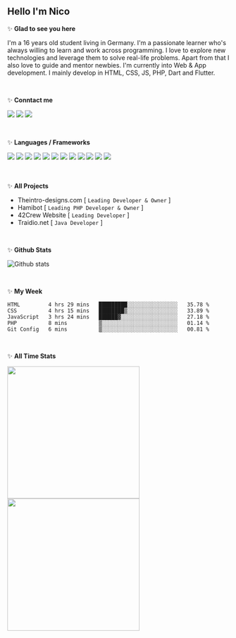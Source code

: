 <h2>Hello I'm Nico</h2>

✨ **Glad to see you here**

I'm a 16 years old student living in Germany. I'm a passionate learner who's always willing to learn and work across programming. I love to explore new technologies and leverage them to solve real-life problems. Apart from that I also love to guide and mentor newbies. I'm currently into Web & App development. I mainly develop in HTML, CSS, JS, PHP, Dart and Flutter.

<br>

✨ **Conntact me**

<a href="https://github.com/nicosammito"><img src="https://img.shields.io/badge/-Github-blue?style=for-the-badge&logo=github&logoColor=white"/></a> <a href="https://discord.com/users/456437986238791701"><img src="https://img.shields.io/badge/-discord-blue?style=for-the-badge&logo=discord&logoColor=white"/></a> <a href="https://www.instagram.com/nico_sammito/"><img src="https://img.shields.io/badge/-instagram-blue?style=for-the-badge&logo=instagram&logoColor=white"/></a>

<br />

✨ **Languages / Frameworks**

<img src="https://img.shields.io/badge/-HTML-blue?style=for-the-badge&logo=html5&logoColor=white"/> <img src="https://img.shields.io/badge/-CSS-blue?style=for-the-badge&logo=CSS3&logoColor=white"/> <img src="https://img.shields.io/badge/-PHP-blue?style=for-the-badge&logo=PHP&logoColor=white"/> <img src="https://img.shields.io/badge/-Javascript-blue?style=for-the-badge&logo=javascript&logoColor=white"/>
<img src="https://img.shields.io/badge/-jQuery-blue?style=for-the-badge&logo=Jquery&logoColor=white"/> <img src="https://img.shields.io/badge/-Bootstrap-blue?style=for-the-badge&logo=Bootstrap&logoColor=white"/> <img src="https://img.shields.io/badge/-MongoDB-blue?style=for-the-badge&logo=mongodb&logoColor=white"/> <img src="https://img.shields.io/badge/-Node.JS-blue?style=for-the-badge&logo=node.js&logoColor=white"/> <img src="https://img.shields.io/badge/-Java-blue?style=for-the-badge&logo=java&logoColor=white"/>
<img src="https://img.shields.io/badge/-mysql-blue?style=for-the-badge&logo=mysql&logoColor=white"/> <img src="https://img.shields.io/badge/-Dart-blue?style=for-the-badge&logo=dart&logoColor=white"/> <img src="https://img.shields.io/badge/-Flutter-blue?style=for-the-badge&logo=flutter&logoColor=white"/>

<br><br>
✨ **All Projects**

- Theintro-designs.com [ `Leading Developer & Owner` ]
- Hamibot [ `Leading PHP Developer & Owner` ]
- 42Crew Website [ `Leading Developer` ]
- Traidio.net [ `Java Developer` ]

<br>

✨ **Github Stats**

![Github stats](https://github-readme-stats.vercel.app/api?username=nicosammito&show_icons=true&hide_border=true&count_private=true&include_all_commits=true)

<br>

✨ **My Week**

<!--START_SECTION:waka-->
```text
HTML         4 hrs 29 mins   █████████░░░░░░░░░░░░░░░░   35.78 % 
CSS          4 hrs 15 mins   ████████▒░░░░░░░░░░░░░░░░   33.89 % 
JavaScript   3 hrs 24 mins   ██████▓░░░░░░░░░░░░░░░░░░   27.18 % 
PHP          8 mins          ▒░░░░░░░░░░░░░░░░░░░░░░░░   01.14 % 
Git Config   6 mins          ▒░░░░░░░░░░░░░░░░░░░░░░░░   00.81 % 
```
<!--END_SECTION:waka-->
<br>

✨ **All Time Stats**

<div>
<img height="300" src="https://wakatime.com/share/@nicosammito/4984167c-0625-448c-8bcc-364fcf1f7738.png" />

<img height="300" src="https://wakatime.com/share/@nicosammito/a0de7b05-b414-46c7-9769-84005addaa27.png" />
</div>
